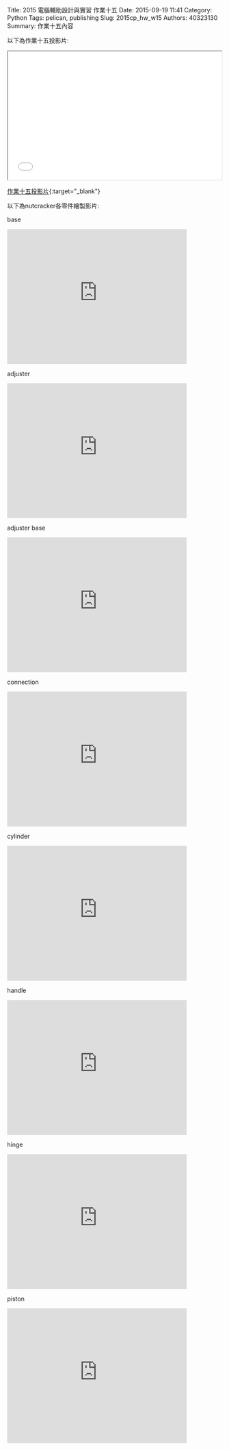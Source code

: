 Title: 2015 電腦輔助設計與實習 作業十五
Date: 2015-09-19 11:41
Category: Python
Tags: pelican, publishing
Slug: 2015cp_hw_w15
Authors: 40323130
Summary: 作業十五內容

以下為作業十五投影片:

<iframe src="40323130_cp_w15_p.html" width="500" height="300"></iframe>

[作業十五投影片](40323130_cp_w15_p.html){:target="_blank"}

以下為nutcracker各零件繪製影片:

base

<iframe width="420" height="315" src="https://www.youtube.com/embed/Rx33R3QemL0" frameborder="0" allowfullscreen></iframe>

adjuster

<iframe width="420" height="315" src="https://www.youtube.com/embed/7EovSwbuF-w" frameborder="0" allowfullscreen></iframe>

adjuster base

<iframe width="420" height="315" src="https://www.youtube.com/embed/8V2P92mCcJ0" frameborder="0" allowfullscreen></iframe>

connection

<iframe width="420" height="315" src="https://www.youtube.com/embed/qxIQrDbTXs0" frameborder="0" allowfullscreen></iframe>

cylinder

<iframe width="420" height="315" src="https://www.youtube.com/embed/AKiSvB_jw98" frameborder="0" allowfullscreen></iframe>

handle

<iframe width="420" height="315" src="https://www.youtube.com/embed/VI0IrNH265U" frameborder="0" allowfullscreen></iframe>

hinge

<iframe width="420" height="315" src="https://www.youtube.com/embed/-6uWnlrT2W4" frameborder="0" allowfullscreen></iframe>

piston

<iframe width="420" height="315" src="https://www.youtube.com/embed/HbuKw4KnDBQ" frameborder="0" allowfullscreen></iframe>